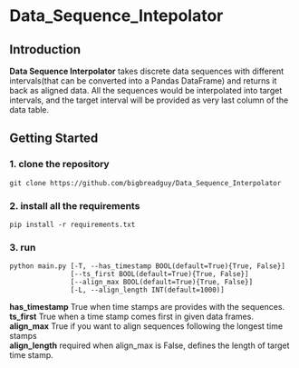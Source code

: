 # Data_Sequence_Intepolator

## Introduction
<b>Data Sequence Interpolator</b> takes discrete data sequences with different intervals(that can be converted into a Pandas DataFrame) and returns it back as aligned data. All the sequences would be interpolated into target intervals, and the target interval will be provided as very last column of the data table.

## Getting Started

### 1. clone the repository
```
git clone https://github.com/bigbreadguy/Data_Sequence_Interpolator
```

### 2. install all the requirements
```
pip install -r requirements.txt
```

### 3. run
```
python main.py [-T, --has_timestamp BOOL(default=True){True, False}]
               [--ts_first BOOL(default=True){True, False}]
               [--align_max BOOL(default=True){True, False}]
               [-L, --align_length INT(default=1000)]
```

**has_timestamp** True when time stamps are provides with the sequences.</br>
**ts_first** True when a time stamp comes first in given data frames.</br>
**align_max** True if you want to align sequences following the longest time stamps</br>
**align_length** required when align_max is False, defines the length of target time stamp.</br>